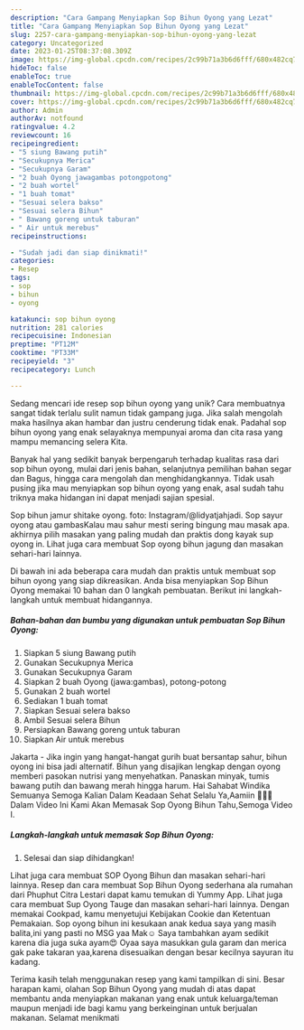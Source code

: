 ```yaml
---
description: "Cara Gampang Menyiapkan Sop Bihun Oyong yang Lezat"
title: "Cara Gampang Menyiapkan Sop Bihun Oyong yang Lezat"
slug: 2257-cara-gampang-menyiapkan-sop-bihun-oyong-yang-lezat
category: Uncategorized
date: 2023-01-25T08:37:08.309Z
image: https://img-global.cpcdn.com/recipes/2c99b71a3b6d6fff/680x482cq70/sop-bihun-oyong-foto-resep-utama.jpg
hideToc: false
enableToc: true
enableTocContent: false
thumbnail: https://img-global.cpcdn.com/recipes/2c99b71a3b6d6fff/680x482cq70/sop-bihun-oyong-foto-resep-utama.jpg
cover: https://img-global.cpcdn.com/recipes/2c99b71a3b6d6fff/680x482cq70/sop-bihun-oyong-foto-resep-utama.jpg
author: Admin
authorAv: notfound
ratingvalue: 4.2
reviewcount: 16
recipeingredient:
- "5 siung Bawang putih"
- "Secukupnya Merica"
- "Secukupnya Garam"
- "2 buah Oyong jawagambas potongpotong"
- "2 buah wortel"
- "1 buah tomat"
- "Sesuai selera bakso"
- "Sesuai selera Bihun"
- " Bawang goreng untuk taburan"
- " Air untuk merebus"
recipeinstructions:

- "Sudah jadi dan siap dinikmati!"
categories:
- Resep
tags:
- sop
- bihun
- oyong

katakunci: sop bihun oyong 
nutrition: 281 calories
recipecuisine: Indonesian
preptime: "PT12M"
cooktime: "PT33M"
recipeyield: "3"
recipecategory: Lunch

---
```





Sedang mencari ide resep sop bihun oyong yang unik? Cara membuatnya sangat tidak terlalu sulit namun tidak gampang juga. Jika salah mengolah maka hasilnya akan hambar dan justru cenderung tidak enak. Padahal sop bihun oyong yang enak selayaknya mempunyai aroma dan cita rasa yang mampu memancing selera Kita.





Banyak hal yang sedikit banyak berpengaruh terhadap kualitas rasa dari sop bihun oyong, mulai dari jenis bahan, selanjutnya pemilihan bahan segar dan Bagus, hingga cara mengolah dan menghidangkannya. Tidak usah pusing jika mau menyiapkan sop bihun oyong yang enak,      asal sudah tahu triknya maka hidangan ini dapat menjadi sajian spesial.














Sop bihun jamur shitake oyong. foto: Instagram/@lidyatjahjadi. Sop sayur oyong atau gambasKalau mau sahur mesti sering bingung mau masak apa. akhirnya pilih masakan yang paling mudah dan praktis dong kayak sup oyong in. Lihat juga cara membuat Sop oyong bihun jagung dan masakan sehari-hari lainnya.






Di bawah ini ada beberapa cara mudah dan praktis untuk membuat sop bihun oyong yang siap dikreasikan. Anda bisa menyiapkan Sop Bihun Oyong memakai 10 bahan dan 0 langkah pembuatan. Berikut ini langkah-langkah untuk membuat hidangannya.

<!--inarticleads1-->

##### Bahan-bahan dan bumbu yang digunakan untuk pembuatan Sop Bihun Oyong:

1. Siapkan 5 siung Bawang putih
1. Gunakan Secukupnya Merica
1. Gunakan Secukupnya Garam
1. Siapkan 2 buah Oyong (jawa:gambas), potong-potong
1. Gunakan 2 buah wortel
1. Sediakan 1 buah tomat
1. Siapkan Sesuai selera bakso
1. Ambil Sesuai selera Bihun
1. Persiapkan  Bawang goreng untuk taburan
1. Siapkan  Air untuk merebus


Jakarta - Jika ingin yang hangat-hangat gurih buat bersantap sahur, bihun oyong ini bisa jadi alternatif. Bihun yang disajikan lengkap dengan oyong memberi pasokan nutrisi yang menyehatkan. Panaskan minyak, tumis bawang putih dan bawang merah hingga harum. Hai Sahabat Windika Semuanya ️Semoga Kalian Dalam Keadaan Sehat Selalu Ya,Aamiin 🙏🙏🙏Dalam Video Ini Kami Akan Memasak Sop Oyong Bihun Tahu,Semoga Video I. 

<!--inarticleads2-->

##### Langkah-langkah untuk memasak Sop Bihun Oyong:


1. Selesai dan siap dihidangkan!

Lihat juga cara membuat SOP Oyong Bihun dan masakan sehari-hari lainnya. Resep dan cara membuat Sop Bihun Oyong sederhana ala rumahan dari Phuphut Citra Lestari dapat kamu temukan di Yummy App. Lihat juga cara membuat Sup Oyong Tauge dan masakan sehari-hari lainnya. Dengan memakai Cookpad, kamu menyetujui Kebijakan Cookie dan Ketentuan Pemakaian. Sop oyong bihun ini kesukaan anak kedua saya yang masih balita,ini yang pasti no MSG yaa Mak☺️ Saya tambahkan ayam sedikit karena dia juga suka ayam😍 Oyaa saya masukkan gula garam dan merica gak pake takaran yaa,karena disesuaikan dengan besar kecilnya sayuran itu kadang. 

Terima kasih telah menggunakan resep yang kami tampilkan di sini. Besar harapan kami, olahan Sop Bihun Oyong yang mudah di atas dapat membantu anda menyiapkan makanan yang enak untuk keluarga/teman maupun menjadi ide bagi kamu yang berkeinginan untuk berjualan makanan. Selamat menikmati
